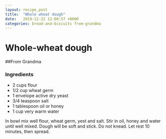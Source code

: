```yaml
---
layout: recipe_post
title:  "Whole wheat dough"
date:   2019-12-22 12:00:57 +0000
categories: bread-and-biscuits from-grandma
---
```


# Whole-wheat dough
##From Grandma
### Ingredients
* 2 cups flour
* 1/2 cup wheat germ
* 1 envelope active dry yeast
* 3/4 teaspoon salt
* 1 tablespoon oil or honey
* 1 cup very warm water

 In bowl mix well flour, wheat germ, yest and salt. Stir in oil, honey and water until well mixed. Dough will be soft and stick. Do not knead. Let rest 10 minutes, then spread.
